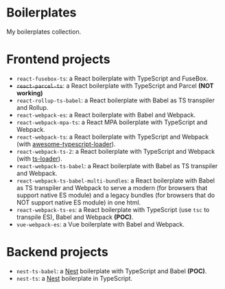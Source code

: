 # Boilerplates
My boilerplates collection.

# Frontend projects
- `react-fusebox-ts`: a React boilerplate with TypeScript and FuseBox.
- ~~`react-parcel-ts`~~: a React boilerplate with TypeScript and Parcel **(NOT working)**
- `react-rollup-ts-babel`: a React boilerplate with Babel as TS transpiler and Rollup.
- `react-webpack-es`: a React boilerplate with Babel and Webpack.
- `react-webpack-mpa-ts`: a React MPA boilerplate with TypeScript and Webpack.
- `react-webpack-ts`: a React boilerplate with TypeScript and Webpack (with [awesome-typescript-loader](https://github.com/s-panferov/awesome-typescript-loader)).
- `react-webpack-ts-2`: a React boilerplate with TypeScript and Webpack (with [ts-loader](https://github.com/TypeStrong/ts-loader)).
- `react-webpack-ts-babel`: a React boilerplate with Babel as TS transpiler and Webpack.
- `react-webpack-ts-babel-multi-bundles`: a React boilerplate with Babel as TS transpiler and Webpack to serve a modern (for browsers that support native ES module) and a legacy bundles (for browsers that do NOT support native ES module) in one html.
- `react-webpack-ts-es`: a React boilerplate with TypeScript (use `tsc` to transpile ES), Babel and Webpack **(POC)**.
- `vue-webpack-es`: a Vue boilerplate with Babel and Webpack.

# Backend projects
- `nest-ts-babel`: a [Nest](https://github.com/nestjs/nest) boilerplate with TypeScript and Babel **(POC)**.
- `nest-ts`: a [Nest](https://github.com/nestjs/nest) boilerplate in TypeScript.

